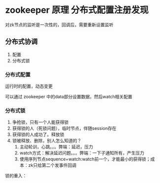 # zookeeper 原理 分布式配置注册发现

对zk节点的监听是一次性的，回调后，需要重新设置监听



## 分布式协调

1. 配置
2. 分布式锁



### 分布式配置

运行时的配置，动态变更

可以通过 zookeeper 中的data部分设置数据，然后watch相关配置







### 分布式锁



1. 争抢锁，只有一个人能获得锁
2. 获得锁的人（死锁问题），临时节点，伴随session存在
3. 获得锁的人成功了。释放锁
4. 锁被释放、删除，别人怎么知道的？
   1. 主动轮训，心跳。。。弊端：延迟，压力
   2. watch方式：解决延迟问题。。。弊端：一下子通知所有，产生压力
   3. 使用序列节点sequence+watch:watch前一个，才能最小的获得锁；成本：zk只给第二个发事件回调



锁的重入：